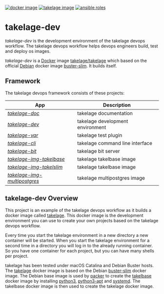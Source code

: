 [![docker image](https://img.shields.io/docker/v/takelage/takelage?label=hub.docker.com&sort=semver)](https://hub.docker.com/repository/docker/takelage/takelage)
[![takelage image](https://github.com/geospin-takelage/takelage-dev/actions/workflows/build_test_project_nightly.yml/badge.svg)](https://github.com/geospin-takelage/takelage-dev/actions/workflows/build_test_project_nightly.yml)
[![ansible roles](https://github.com/geospin-takelage/takelage-dev/actions/workflows/build_test_roles_nightly.yml/badge.svg)](https://github.com/geospin-takelage/takelage-dev/actions/workflows/build_test_roles_nightly.yml)


# takelage-dev

*takelage-dev* is the development environment 
of the takelage devops workflow.
The takelage devops workflow helps devops engineers
build, test and deploy os images.

*takelage-dev* is a
[Docker](https://www.docker.com) image 
[takelage/takelage](http://hub.docker.com/r/takelage/takelage)
which based on the official [Debian](https://www.debian.org) docker image
[buster-slim](https://hub.docker.com/_/debian). 
It builds itself.

## Framework

The takelage devops framework consists of these projects:

| App | Description |
| --- | ----------- |
| *[takelage-doc](https://github.com/geospin-takelage/takelage-doc)* | takelage documentation |
| *[takelage-dev](https://github.com/geospin-takelage/takelage-dev)* | takelage development environment |
| *[takelage-var](https://github.com/geospin-takelage/takelage-var)* | takelage test plugin |
| *[takelage-cli](https://github.com/geospin-takelage/takelage-cli)* | takelage command line interface |
| *[takelage-bit](https://github.com/geospin-takelage/takelage-bit)* | takelage bit server | 
| *[takelage-img-takelbase](https://github.com/geospin-takelage/takelage-img-takelbase)* | takelage takelbase image | 
| *[takelage-img-takelslim](https://github.com/geospin-takelage/takelage-img-takelslim)* | takelage takelbase image | 
| *[takelage-img-multipostgres](https://github.com/geospin-takelage/takelage-img-multipostgres)* | takelage multipostgres image | 

## takelage-dev Overview

This project is an example of the takelage devops workflow as
it builds a docker image called 
[takelage](https://hub.docker.com/r/takelage/takelage).
This docker image is the development environment you can use
to create your own projects based on the takelage devops workflow.

Every time you start the takelage environment in a new directory
a new container will be started.
When you start the takelage environment for a second time in a
directory you will log in to the already running container.
So you have one container for each project,
but you can have many shells per project.

takelage has been tested under macOS Catalina and Debian Buster hosts.
The [takelage](https://hub.docker.com/r/takelage/takelage)
docker image is based on the Debian 
[buster-slim](https://hub.docker.com/_/debian)
docker image.
The Debian base image is used by 
[packer](https://packer.io)
to create the
[takelbase](https://hub.docker.com/r/takelage/takelbase)
docker image by installing 
[python3](https://packages.debian.org/buster/python3),
[python3-apt](https://packages.debian.org/buster/python3-apt)
and [systemd](https://packages.debian.org/buster/systemd).
The takelbase docker image is then used to create
the takelage docker image.
